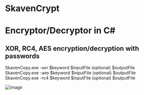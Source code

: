 ﻿# SkavenCrypt

# Encryptor/Decryptor in C#

## XOR, RC4, AES encryption/decryption with passwords

SkavenCopy.exe -xor $keyword $inputFile (optional) $outputFile
SkavenCopy.exe -aes $keyword $inputFile (optional) $outputFile
SkavenCopy.exe -rc4 $keyword $inputFile (optional) $outputFile

![image](https://user-images.githubusercontent.com/65114647/214696506-9d146070-23f3-4943-afda-6ba9e3fde79f.png)

